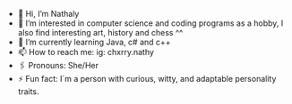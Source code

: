 - 👋 Hi, I’m Nathaly
- 🎀 I’m interested in computer science and coding programs as a hobby, I also find interesting art, history and chess ^^
- 📖 I’m currently learning Java, c# and c++
- 📫 How to reach me: ig: chxrry.nathy
- 🖇️ Pronouns: She/Her
- ⚡ Fun fact: I´m a person with curious, witty, and adaptable personality traits.
